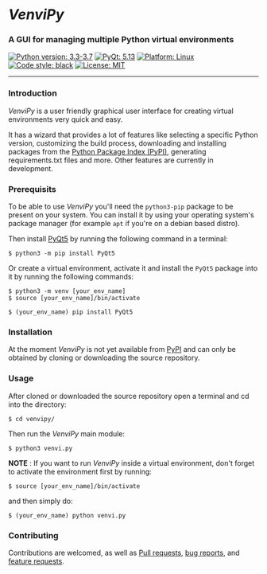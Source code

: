 # _VenviPy_

### A GUI for managing multiple Python virtual environments

<a href="https://python.org"><img alt="Python version: 3.3-3.7" src="https://img.shields.io/badge/python-3.3%20--%203.9-blue"></a>
<a href="https://pypi.org/project/PyQt5"><img alt="PyQt: 5.13" src="https://img.shields.io/badge/pyqt-v5.13-blue.svg"></a>
<a href="https://www.linux.org/pages/download"><img alt="Platform: Linux" src="https://img.shields.io/badge/platform-linux-darkblue.svg"></a>
<a href="https://github.com/psf/black"><img alt="Code style: black" src="https://img.shields.io/badge/code%20style-black-000000.svg"></a>
<a href="https://github.com/sinusphi/venvipy/blob/master/LICENSE"><img alt="License: MIT" src="https://img.shields.io/badge/license-MIT-darkviolet.svg"></a>

---

### **Introduction**

_VenviPy_ is a user friendly graphical user interface for creating virtual environments very quick and easy. 

It has a wizard that provides a lot of features like selecting a specific Python version, customizing the build process, downloading and installing packages from the [Python Package Index (PyPI)](https://pypi.org/), generating requirements.txt files and more. Other features are currently in development. 


### Prerequisits

To be able to use _VenviPy_ you'll need the `python3-pip` package to be present on your system. You can install it by using your operating system's package manager (for example `apt` if you're on a debian based distro).

Then install [PyQt5](https://pypi.org/project/PyQt5) by running the following command in a terminal:
```
$ python3 -m pip install PyQt5
```

Or create a virtual environment, activate it and install the `PyQt5` package into it by running the following commands:
```
$ python3 -m venv [your_env_name]
$ source [your_env_name]/bin/activate

$ (your_env_name) pip install PyQt5
```


### **Installation**

At the moment _VenviPy_ is not yet available from [PyPI](https://pypi.org/) and can only be obtained by cloning or downloading the source repository. 


### **Usage**

After cloned or downloaded the source repository open a terminal and cd into the directory:
```
$ cd venvipy/
```

Then run the _VenviPy_ main module:
```
$ python3 venvi.py
```

**NOTE** :
If you want to run _VenviPy_ inside a virtual environment, don't forget to activate the environment first by running:
```
$ source [your_env_name]/bin/activate
```
and then simply do:
```
$ (your_env_name) python venvi.py
```


### **Contributing**

Contributions are welcomed, as well as [Pull requests](https://github.com/sinusphi/venvipy/pulls), [bug reports](https://github.com/sinusphi/venvipy/issues), and [feature requests](https://github.com/sinusphi/venvipy/issues).

